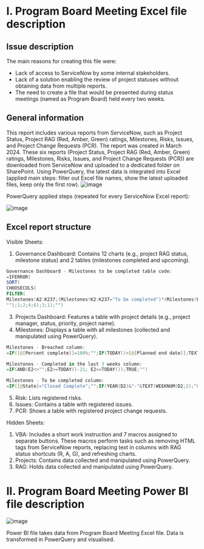 # I. Program Board Meeting Excel file description
## Issue description
The main reasons for creating this file were:
- Lack of access to ServiceNow by some internal stakeholders.
- Lack of a solution enabling the review of project statuses without obtaining data from multiple reports.
- The need to create a file that would be presented during status meetings (named as Program Board) held every two weeks.
## General information
This report includes various reports from ServiceNow, such as Project Status, Project RAG (Red, Amber, Green) ratings, Milestones, Risks, Issues, and Project Change Requests (PCR). The report was created in March 2024.
These six reports (Project Status, Project RAG (Red, Amber, Green) ratings, Milestones, Risks, Issues, and Project Change Requests (PCR)) are downloaded from ServiceNow and uploaded to a dedicated folder on SharePoint. Using PowerQuery, the latest data is integrated into Excel (applied main steps: filter out Excel file names, show the latest uploaded files, keep only the first row).
![image](https://github.com/user-attachments/assets/10a25461-c3b5-499c-831f-45584834de74)



PowerQuery applied steps (repeated for every ServiceNow Excel report):

![image](https://github.com/user-attachments/assets/740ec96e-0300-4da8-b2ca-e0e5502223c1)

## Excel report structure

Visible Sheets:
1. Governance Dashboard: Contains 12 charts (e.g., project RAG status, milestone status) and 2 tables (milestones completed and upcoming).
```PowerShell
Governance Dashboard - Milestones to be completed table code:
=IFERROR(
SORT(
CHOOSECOLS(
FILTER(
Milestones!A2:K237;(Milestones!K2:K237="To be completed")*(Milestones!F2:F237<>"Pending")*(Milestones!F2:F237<>"Pending Customer");
"");1;2;4;6);3;1);"")

```
3. Projects Dashboard: Features a table with project details (e.g., project manager, status, priority, project name).
4. Milestones: Displays a table with all milestones (collected and manipulated using PowerQuery).
```PowerShell
Milestones - Breached column:
=IF([@[Percent complete]]=100%;"";IF(TODAY()>[@[Planned end date]];TEXTJOIN(" by ";TRUE;"Breached";TODAY()-D2)&" days";""))

Milestones - Completed in the last 3 weeks column:
=IF(AND(E2<>"";E2>=TODAY()-21; E2<=TODAY());TRUE;"")

Milestones - To be completed column:
=IF([@State]="Closed Complete";"";IF(YEAR(D2)&"-"&TEXT(WEEKNUM(D2;2);"00")<YEAR(TODAY())&"-"&TEXT(WEEKNUM(TODAY();2);"00");"Breached";"To be completed"))
```
5. Risk: Lists registered risks.
6. Issues: Contains a table with registered issues.
7. PCR: Shows a table with registered project change requests.

Hidden Sheets:
1. VBA: Includes a short work instruction and 7 macros assigned to separate buttons. These macros perform tasks such as removing HTML tags from ServiceNow reports, replacing text in columns with RAG status shortcuts (R, A, G), and refreshing charts.
2. Projects: Contains data collected and manipulated using PowerQuery.
3. RAG: Holds data collected and manipulated using PowerQuery.



# II. Program Board Meeting Power BI file description

![image](https://github.com/user-attachments/assets/90e7e4aa-8331-4217-92d0-56b0637b6c0f)


Power BI file takes data from Program Board Meeting Excel file. Data is transformed in PowerQuery and visualised.
